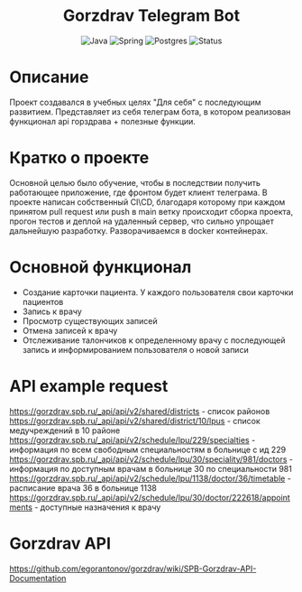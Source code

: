 <h1 align="center">Gorzdrav Telegram Bot</h1>
<div align="center">
    <img src="https://img.shields.io/badge/Java-black?style=for-the-badge&logo=Java" alt="Java"/>
    <img src="https://img.shields.io/badge/Spring-black?style=for-the-badge&logo=Spring" alt="Spring"/>
    <img src="https://img.shields.io/badge/Postgres-black?style=for-the-badge" alt="Postgres"/>
    <img src="https://github.com/coollappsus/gorzdrav_spb_bot/actions/workflows/maven.yml/badge.svg" alt="Status"/>
</div>

<h3></h3>
<h1>Описание</h1>
Проект создавался в учебных целях "Для себя" с последующим развитием.
Представляет из себя телеграм бота, в котором реализован функционал api горздрава + полезные функции.

<h1>Кратко о проекте</h1>
Основной целью было обучение, чтобы в последствии получить работающее приложение, где фронтом будет клиент телеграма.
В проекте написан собственный CI\CD, благодаря которому при каждом принятом pull request или push в main ветку происходит 
сборка проекта, прогон тестов и деплой на удаленный сервер, что сильно упрощает дальнейшую разработку. Разворачиваемся 
в docker контейнерах.

<h1>Основной функционал</h1>
<ul>
    <li>Создание карточки пациента. У каждого пользователя свои карточки пациентов</li>
    <li>Запись к врачу</li>
    <li>Просмотр существующих записей</li>
    <li>Отмена записей к врачу</li>
    <li>Отслеживание талончиков к определенному врачу с последующей запись и информированием пользователя о новой записи</li>
</ul>

# API example request
https://gorzdrav.spb.ru/_api/api/v2/shared/districts - список районов
https://gorzdrav.spb.ru/_api/api/v2/shared/district/10/lpus - список медучреждений в 10 районе
https://gorzdrav.spb.ru/_api/api/v2/schedule/lpu/229/specialties - информация по всем свободным специальностям в больнице с ид 229
https://gorzdrav.spb.ru/_api/api/v2/schedule/lpu/30/speciality/981/doctors - информация по доступным врачам в больнице 30 по специальности 981
https://gorzdrav.spb.ru/_api/api/v2/schedule/lpu/1138/doctor/36/timetable - расписание врача 36 в больнице 1138
https://gorzdrav.spb.ru/_api/api/v2/schedule/lpu/30/doctor/222618/appointments - доступные назначения к врачу

# Gorzdrav API
https://github.com/egorantonov/gorzdrav/wiki/SPB-Gorzdrav-API-Documentation
